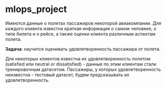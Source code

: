 # mlops_project

Имеются данные о полетах пассажиров некоторой авиакомпании.
Для каждого клиента известна краткая информация о самом человеке, о типе билета и о рейсе, а также оценки клиента различным аспектам полета.

**Задача**: научится оценивать удовлетворенность пассажира от полета.

Для некоторых клиентов известна их удовлетворенность полетом (satisfied или neutral or dissatisfied) - данные по этим клиентам стали тренировочным датасетом.
Пассажиры, у которых удовлетворенность неизвестна - тестовый датасет, будем предсказывать их удовлетворенность.
